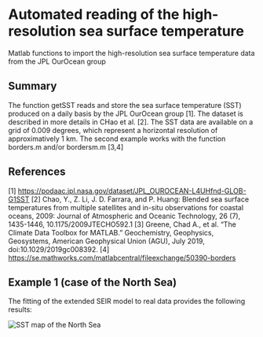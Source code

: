 # Automated reading of the high-resolution sea surface temperature 
Matlab functions to import the high-resolution sea surface temperature data from the JPL OurOcean group

## Summary

The function getSST reads and store the sea surface temperature (SST)  produced on a daily basis by the JPL OurOcean group [1]. The dataset is described in more details in CHao et al. [2]. The SST data are available on a grid of 0.009 degrees, which represent  a horizontal resolution of approximatively  1 km. The second example works with the function borders.m and/or bordersm.m [3,4]

## References
[1] https://podaac.jpl.nasa.gov/dataset/JPL_OUROCEAN-L4UHfnd-GLOB-G1SST
[2] Chao, Y., Z. Li, J. D. Farrara, and P. Huang: Blended sea surface  temperatures from multiple satellites and in-situ observations for  coastal oceans, 2009: Journal of Atmospheric and Oceanic Technology, 26  (7), 1435-1446, 10.1175/2009JTECHO592.1
[3]    Greene, Chad A., et al. “The Climate Data Toolbox for MATLAB.”  Geochemistry, Geophysics, Geosystems, American Geophysical Union (AGU),  July 2019, doi:10.1029/2019gc008392.
[4] https://se.mathworks.com/matlabcentral/fileexchange/50390-borders

## Example 1 (case of the North Sea) 

The fitting of the extended SEIR model to real data provides the following results:

![SST map of the North Sea](illustration.png)
